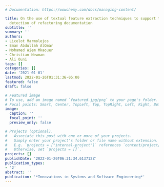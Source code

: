 ```yaml
---
# Documentation: https://wowchemy.com/docs/managing-content/

title: On the use of textual feature extraction techniques to support the automated
  detection of refactoring documentation
subtitle: ''
summary: ''
authors:
- Licelot Marmolejos
- Eman Abdullah AlOmar
- Mohamed Wiem Mkaouer
- Christian Newman
- Ali Ouni
tags: []
categories: []
date: '2021-01-01'
lastmod: 2022-01-26T01:31:36-05:00
featured: false
draft: false

# Featured image
# To use, add an image named `featured.jpg/png` to your page's folder.
# Focal points: Smart, Center, TopLeft, Top, TopRight, Left, Right, BottomLeft, Bottom, BottomRight.
image:
  caption: ''
  focal_point: ''
  preview_only: false

# Projects (optional).
#   Associate this post with one or more of your projects.
#   Simply enter your project's folder or file name without extension.
#   E.g. `projects = ["internal-project"]` references `content/project/deep-learning/index.md`.
#   Otherwise, set `projects = []`.
projects: []
publishDate: '2022-01-26T06:31:34.613712Z'
publication_types:
- '2'
abstract: ''
publication: '*Innovations in Systems and Software Engineering*'
---
```

